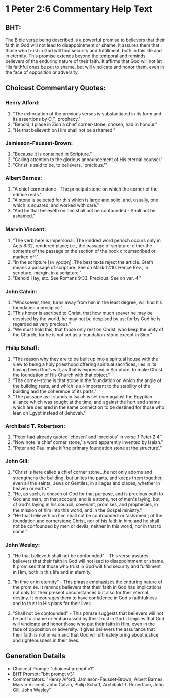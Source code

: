 # 1 Peter 2:6 Commentary Help Text

## BHT:
The Bible verse being described is a powerful promise to believers that their faith in God will not lead to disappointment or shame. It assures them that those who trust in God will find security and fulfillment, both in this life and in eternity. This promise extends beyond the temporal and reminds believers of the enduring nature of their faith. It affirms that God will not let His faithful ones be put to shame, but will vindicate and honor them, even in the face of opposition or adversity.

## Choicest Commentary Quotes:
### Henry Alford:
1. "The exhortation of the previous verses is substantiated in its form and its assertions by O.T. prophecy."
2. "Behold, I place in Zion a chief corner-stone, chosen, had in honour."
3. "He that believeth on Him shall not be ashamed."

### Jamieson-Fausset-Brown:
1. "Because it is contained in Scripture."
2. "Calling attention to the glorious announcement of His eternal counsel."
3. "Christ is said to be, to believers, 'precious.'"

### Albert Barnes:
1. "A chief cornerstone - The principal stone on which the corner of the edifice rests."
2. "A stone is selected for this which is large and solid, and, usually, one which is squared, and worked with care."
3. "And he that believeth on him shall not be confounded - Shall not be ashamed."

### Marvin Vincent:
1. "The verb here is impersonal. The kindred word perioch occurs only in Acts 8:32, rendered place; i.e., the passage of scripture: either the contents of the passage or the section of the book circumscribed or marked off."
2. "In the scripture [εν γραφη]. The best texts reject the article. Grafh means a passage of scripture. See on Mark 12:10. Hence Rev., in scripture; margin, in a scripture."
3. "Behold I lay, etc. See Romans 9:33. Precious. See on ver. 4."

### John Calvin:
1. "Whosoever, then, turns away from him in the least degree, will find his foundation a precipice."
2. "This honor is ascribed to Christ, that how much soever he may be despised by the world, he may not be despised by us; for by God he is regarded as very precious."
3. "We must hold this, that those only rest on Christ, who keep the unity of the Church, for he is not set as a foundation-stone except in Sion."

### Philip Schaff:
1. "The reason why they are to be built up into a spiritual house with the view to being a holy priesthood offering spiritual sacrifices, lies in its having been God’s will, as that is expressed in Scripture, to make Christ the foundation of His Church with that object." 
2. "The corner-stone is that stone in the foundation on which the angle of the building rests, and which is all-important to the stability of the building and the coherence of its parts." 
3. "The passage as it stands in Isaiah is set over against the Egyptian alliance which was sought at the time, and against the hurt and shame which are declared in the same connection to be destined for those who lean on Egypt instead of Jehovah."

### Archibald T. Robertson:
1. "Peter had already quoted 'chosen' and 'precious' in verse 1 Peter 2:4."
2. "Now note 'a chief corner stone,' a word apparently invented by Isaiah."
3. "Peter and Paul make it 'the primary foundation stone at the structure'."

### John Gill:
1. "Christ is here called a chief corner stone...he not only adorns and strengthens the building, but unites the parts, and keeps them together, even all the saints, Jews or Gentiles, in all ages and places, whether in heaven or earth."
2. "He, as such, is chosen of God for that purpose, and is precious both to God and man, on that account; and is a stone, not of men's laying, but of God's laying in his council, covenant, promises, and prophecies, in the mission of him into this world, and in the Gospel ministry."
3. "He that believeth on him shall not be confounded: or 'ashamed'; of the foundation and cornerstone Christ, nor of his faith in him; and he shall not be confounded by men or devils, neither in this world, nor in that to come."

### John Wesley:
1. "He that believeth shall not be confounded" - This verse assures believers that their faith in God will not lead to disappointment or shame. It promises that those who trust in God will find security and fulfillment in Him, both in this life and in eternity.

2. "In time or in eternity" - This phrase emphasizes the enduring nature of the promise. It reminds believers that their faith in God has implications not only for their present circumstances but also for their eternal destiny. It encourages them to have confidence in God's faithfulness and to trust in His plans for their lives.

3. "Shall not be confounded" - This phrase suggests that believers will not be put to shame or embarrassed by their trust in God. It implies that God will vindicate and honor those who put their faith in Him, even in the face of opposition or adversity. It gives believers the assurance that their faith is not in vain and that God will ultimately bring about justice and righteousness in their lives.


## Generation Details
- Choicest Prompt: "choicest prompt v1"
- BHT Prompt: "bht prompt v3"
- Commentators: "Henry Alford, Jamieson-Fausset-Brown, Albert Barnes, Marvin Vincent, John Calvin, Philip Schaff, Archibald T. Robertson, John Gill, John Wesley"
